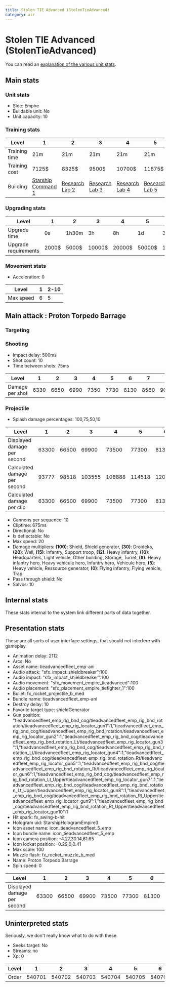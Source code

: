 ```yaml
---
title: Stolen TIE Advanced (StolenTieAdvanced)
category: air
---
```


# Stolen TIE Advanced (StolenTieAdvanced)

You can read an [explanation  of the various unit stats](unitexplained.md).

## Main stats

### Unit stats

  * Side: Empire
  * Buildable unit: No
  * Unit capacity: 10

### Training stats

|Level        |1                                           |2                                     |3                                     |4                                     |5                                     |6                                     |7                                     |8                                     |9                                     |10                                     |
|-------------|--------------------------------------------|--------------------------------------|--------------------------------------|--------------------------------------|--------------------------------------|--------------------------------------|--------------------------------------|--------------------------------------|--------------------------------------|---------------------------------------|
|Training time|21m                                         |21m                                   |21m                                   |21m                                   |21m                                   |28m                                   |28m                                   |35m                                   |35m                                   |42m                                    |
|Training cost|7125$                                       |8325$                                 |9500$                                 |10700$                                |11875$                                |13075$                                |14250$                                |15450$                                |16625$                                |17825$                                 |
|Building     |[Starship Command 1](rebelFleetCommand.html)|[Research Lab 2](rebelOffenseLab.html)|[Research Lab 3](rebelOffenseLab.html)|[Research Lab 4](rebelOffenseLab.html)|[Research Lab 5](rebelOffenseLab.html)|[Research Lab 6](rebelOffenseLab.html)|[Research Lab 7](rebelOffenseLab.html)|[Research Lab 8](rebelOffenseLab.html)|[Research Lab 9](rebelOffenseLab.html)|[Research Lab 10](rebelOffenseLab.html)|


### Upgrading stats

|Level               |1    |2    |3     |4     |5     |6      |7      |8      |9       |10      |
|--------------------|-----|-----|------|------|------|-------|-------|-------|--------|--------|
|Upgrade time        |0s   |1h30m|3h    |8h    |1d    |3d     |5d     |1w     |1w3d    |2w      |
|Upgrade requirements|2000$|5000$|10000$|20000$|50000$|135000$|225000$|450000$|1500000$|2500000$|


### Movement stats

  * Acceleration: 0

|Level    |1|2-10|
|---------|-|----|
|Max speed|6|5   |


## Main attack : Proton Torpedo Barrage

### Targeting


### Shooting

  * Impact delay: 500ms
  * Shot count: 10
  * Time between shots: 75ms

|Level          |1   |2   |3   |4   |5   |6   |7   |8   |9   |10   |
|---------------|----|----|----|----|----|----|----|----|----|-----|
|Damage per shot|6330|6650|6990|7350|7730|8130|8560|9010|9490|10000|


### Projectile

  * Splash damage percentages: 100,75,50,10

|Level                       |1    |2    |3     |4     |5     |6     |7     |8     |9     |10    |
|----------------------------|-----|-----|------|------|------|------|------|------|------|------|
|Displayed damage per second |63300|66500|69900 |73500 |77300 |81300 |85600 |90100 |94900 |100000|
|Calculated damage per second|93777|98518|103555|108888|114518|120444|126814|133481|140592|148148|
|Calculated damage per clip  |63300|66500|69900 |73500 |77300 |81300 |85600 |90100 |94900 |100000|


  * Cannons per sequence: 10
  * Cliptime: 675ms
  * Directional: No
  * Is deflectable: No
  * Max speed: 20
  * Damage multipliers: **(100)**: Shield, Shield generator, **(30)**: Droideka, **(20)**: Wall, **(15)**: Infantry, Support troop, **(12)**: Heavy infantry, **(10)**: Headquarters, Light vehicle, Other building, Storage, Turret, **(8)**: Heavy infantry hero, Heavy vehicule hero, Infantry hero, Vehicule hero, **(5)**: Heavy vehicle, Ressource generator, **(0)**: Flying infantry, Flying vehicle, Trap
  * Pass through shield: No
  * Salvos: 10

## Internal stats

These stats internal to the system link different parts of data together.


## Presentation stats

These are all sorts of user interface settings, that should not interfere with gameplay.

  * Animation delay: 2112
  * Arcs: No
  * Asset name: tieadvancedfleet_emp-ani
  * Audio attack: "sfx_impact_shieldbreaker":100
  * Audio impact: "sfx_impact_shieldbreaker":100
  * Audio movement: "sfx_movement_empire_tieadvanced":100
  * Audio placement: "sfx_placement_empire_tiefighter_1":100
  * Bullet: fx_rocket_projectile_b_med
  * Bundle name: tieadvancedfleet_emp-ani
  * Destroy delay: 10
  * Favorite target type: shieldGenerator
  * Gun position: "tieadvancedfleet_emp_rig_bnd_cog/tieadvancedfleet_emp_rig_bnd_rotation/tieadvancedfleet_emp_rig_locator_gun1":1,"tieadvancedfleet_emp_rig_bnd_cog/tieadvancedfleet_emp_rig_bnd_rotation/tieadvancedfleet_emp_rig_locator_gun2":1,"tieadvancedfleet_emp_rig_bnd_cog/tieadvancedfleet_emp_rig_bnd_rotation_Lt/tieadvancedfleet_emp_rig_locator_gun3":1,"tieadvancedfleet_emp_rig_bnd_cog/tieadvancedfleet_emp_rig_bnd_rotation_Lt/tieadvancedfleet_emp_rig_locator_gun4":1,"tieadvancedfleet_emp_rig_bnd_cog/tieadvancedfleet_emp_rig_bnd_rotation_Rt/tieadvancedfleet_emp_rig_locator_gun5":1,"tieadvancedfleet_emp_rig_bnd_cog/tieadvancedfleet_emp_rig_bnd_rotation_Rt/tieadvancedfleet_emp_rig_locator_gun6":1,"tieadvancedfleet_emp_rig_bnd_cog/tieadvancedfleet_emp_rig_bnd_rotation_Lt_Upper/tieadvancedfleet_emp_rig_locator_gun7":1,"tieadvancedfleet_emp_rig_bnd_cog/tieadvancedfleet_emp_rig_bnd_rotation_Lt_Upper/tieadvancedfleet_emp_rig_locator_gun8":1,"tieadvancedfleet_emp_rig_bnd_cog/tieadvancedfleet_emp_rig_bnd_rotation_Rt_Upper/tieadvancedfleet_emp_rig_locator_gun9":1,"tieadvancedfleet_emp_rig_bnd_cog/tieadvancedfleet_emp_rig_bnd_rotation_Rt_Upper/tieadvancedfleet_emp_rig_locator_gun10":1
  * Hit spark: fx_awing-b-hit
  * Hologram uid: StarshipHologramEmpire3
  * Icon asset name: icon_tieadvancedfleet_5_emp
  * Icon bundle name: icon_tieadvancedfleet_5_emp
  * Icon camera position: -4.27,30.14,61.65
  * Icon lookat position: -0.29,0,0.41
  * Max scale: 100
  * Muzzle flash: fx_rocket_muzzle_b_med
  * Name: Proton Torpedo Barrage
  * Spin speed: 0

|Level                      |1    |2    |3    |4    |5    |6    |7    |8    |9    |10    |
|---------------------------|-----|-----|-----|-----|-----|-----|-----|-----|-----|------|
|Displayed damage per second|63300|66500|69900|73500|77300|81300|85600|90100|94900|100000|


## Uninterpreted stats

Seriously, we don't really know what to do with these.

  * Seeks target: No
  * Streams: no
  * Xp: 0

|Level|1     |2     |3     |4     |5     |6     |7     |8     |9     |10    |
|-----|------|------|------|------|------|------|------|------|------|------|
|Order|540701|540702|540703|540704|540705|540706|540707|540708|540709|540710|


